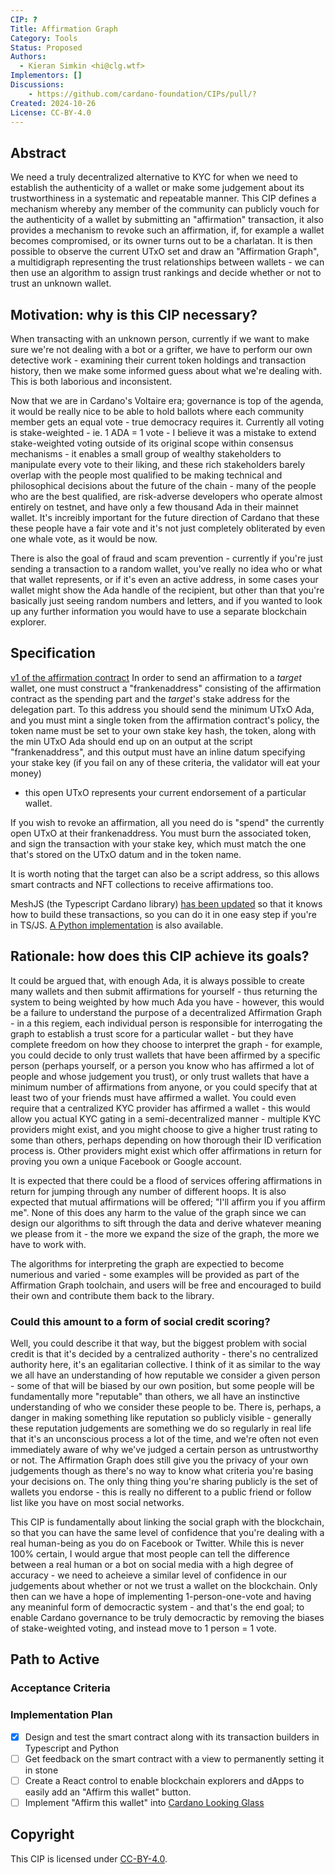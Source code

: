 ```yaml
---
CIP: ?
Title: Affirmation Graph
Category: Tools
Status: Proposed
Authors:
  - Kieran Simkin <hi@clg.wtf>
Implementors: []
Discussions:
    - https://github.com/cardano-foundation/CIPs/pull/?
Created: 2024-10-26
License: CC-BY-4.0
---
```


## Abstract
We need a truly decentralized alternative to KYC for when we need to establish the authenticity of a wallet or make some judgement about its trustworthiness in a systematic and repeatable manner. This CIP defines a mechanism whereby any member of the community can publicly vouch for the authenticity of a wallet by submitting an "affirmation" transaction, it also provides a mechanism to revoke such an affirmation, if, for example a wallet becomes compromised, or its owner turns out to be a charlatan. 
It is then possible to observe the current UTxO set and draw an "Affirmation Graph", a multidigraph representing the trust relationships between wallets - we can then use an algorithm to assign trust rankings and decide whether or not to trust an unknown wallet.

## Motivation: why is this CIP necessary?
When transacting with an unknown person, currently if we want to make sure we're not dealing with a bot or a grifter, we have to perform our own detective work - examining their current token holdings and transaction history, then we make some informed guess about what we're dealing with. This is both laborious and inconsistent. 

Now that we are in Cardano's Voltaire era; governance is top of the agenda, it would be really nice to be able to hold ballots where each community member gets an equal vote - true democracy requires it. Currently all voting is stake-weighted - ie. 1 ADA = 1 vote - I believe it was a mistake to extend stake-weighted voting outside of its original scope within consensus mechanisms - it enables a small group of wealthy stakeholders to manipulate every vote to their liking, and these rich stakeholders barely overlap with the people most qualified to be making technical and philosophical decisions about the future of the chain - many of the people who are the best qualified, are risk-adverse developers who operate almost entirely on testnet, and have only a few thousand Ada in their mainnet wallet. It's increibly important for the future direction of Cardano that these these people have a fair vote and it's not just completely obliterated by even one whale vote, as it would be now. 

There is also the goal of fraud and scam prevention - currently if you're just sending a transaction to a random wallet, you've really no idea who or what that wallet represents, or if it's even an active address, in some cases your wallet might show the Ada handle of the recipient, but other than that you're basically just seeing random numbers and letters, and if you wanted to look up any further information you would have to use a separate blockchain explorer. 

## Specification
[v1 of the affirmation contract](affirmation.ak)
In order to send an affirmation to a *target* wallet, one must construct a "frankenaddress" consisting of the affirmation contract as the spending part and the *target*'s stake address for the delegation part. To this address you should send the minimum UTxO Ada, and you must mint a single token from the affirmation contract's policy, the token name must be set to your own stake key hash, the token, along with the min UTxO Ada should end up on an output at the script "frankenaddress", and this output must have an inline datum specifying your stake key (if you fail on any of these criteria, the validator will eat your money) 
   - this open UTxO represents your current endorsement of a particular wallet. 

If you wish to revoke an affirmation, all you need do is "spend" the currently open UTxO at their frankenaddress. You must burn the associated token, and sign the transaction with your stake key, which must match the one that's stored on the UTxO datum and in the token name. 

It is worth noting that the target can also be a script address, so this allows smart contracts and NFT collections to receive affirmations too. 

MeshJS (the Typescript Cardano library) [has been updated](https://github.com/MeshJS/mesh/commit/fbfc8dd922ddf4c4df0d59f5fbd4f260af34da5d) so that it knows how to build these transactions, so you can do it in one easy step if you're in TS/JS. [A Python implementation](https://github.com/kieransimkin/affirmation-graph/blob/main/examples/affirm.py) is also available. 

## Rationale: how does this CIP achieve its goals?
It could be argued that, with enough Ada, it is always possible to create many wallets and then submit affirmations for yourself - thus returning the system to being weighted by how much Ada you have - however, this would be a failure to understand the purpose of a decentralized Affirmation Graph - in a this regiem, each individual person is responsible for interrogating the graph to establish a trust score for a particular wallet - but they have complete freedom on how they choose to interpret the graph - for example, you could decide to only trust wallets that have been affirmed by a specific person (perhaps yourself, or a person you know who has affirmed a lot of people and whose judgement you trust), or only trust wallets that have a minimum number of affirmations from anyone, or you could specify that at least two of your friends must have affirmed a wallet. You could even require that a centralized KYC provider has affirmed a wallet - this would allow you actual KYC gating in a semi-decentralized manner - multiple KYC providers might exist, and you might choose to give a higher trust rating to some than others, perhaps depending on how thorough their ID verification process is. Other providers might exist which offer affirmations in return for proving you own a unique Facebook or Google account. 

It is expected that there could be a flood of services offering affirmations in return for jumping through any number of different hoops. It is also expected that mutual affirmations will be offered; "I'll affirm you if you affirm me". None of this does any harm to the value of the graph since we can design our algorithms to sift through the data and derive whatever meaning we please from it - the more we expand the size of the graph, the more we have to work with.

The algorithms for interpreting the graph are expectied to become numerious and varied - some examples will be provided as part of the Affirmation Graph toolchain, and users will be free and encouraged to build their own and contribute them back to the library. 

### Could this amount to a form of social credit scoring?   
Well, you could describe it that way, but the biggest problem with social credit is that it's decided by a centralized authority - there's no centralized authority here, it's an egalitarian collective. I think of it as similar to the way we all have an understanding of how reputable we consider a given person - some of that will be biased by our own position, but some people will be fundamentally more "reputable" than others, we all have an instinctive understanding of who we consider these people to be. There is, perhaps, a danger in making something like reputation so publicly visible - generally these reputation judgements are something we do so regularly in real life that it's an unconscious process a lot of the time, and we're often not even immediately aware of why we've judged a certain person as untrustworthy or not. The Affirmation Graph does still give you the privacy of your own judgements though as there's no way to know what criteria you're basing your decisions on. The only thing thing you're sharing publicly is the set of wallets you endorse - this is really no different to a public friend or follow list like you have on most social networks. 

This CIP is fundamentally about linking the social graph with the blockchain, so that you can have the same level of confidence that you're dealing with a real human-being as you do on Facebook or Twitter. While this is never 100% certain, I would argue that most people can tell the difference between a real human or a bot on social media with a high degree of accuracy - we need to acheieve a similar level of confidence in our judgements about whether or not we trust a wallet on the blockchain. Only then can we have a hope of implementing 1-person-one-vote and having any meaninful form of democractic system - and that's the end goal; to enable Cardano governance to be truly democractic by removing the biases of stake-weighted voting, and instead move to 1 person = 1 vote.

## Path to Active

### Acceptance Criteria
<!-- Describes what are the acceptance criteria whereby a proposal becomes 'Active' -->

### Implementation Plan
- [X] Design and test the smart contract along with its transaction builders in Typescript and Python
- [ ] Get feedback on the smart contract with a view to permanently setting it in stone 
- [ ] Create a React control to enable blockchain explorers and dApps to easily add an "Affirm this wallet" button.
- [ ] Implement "Affirm this wallet" into [Cardano Looking Glass](https://clg.wtf/)

## Copyright
This CIP is licensed under [CC-BY-4.0](https://creativecommons.org/licenses/by/4.0/legalcode).


